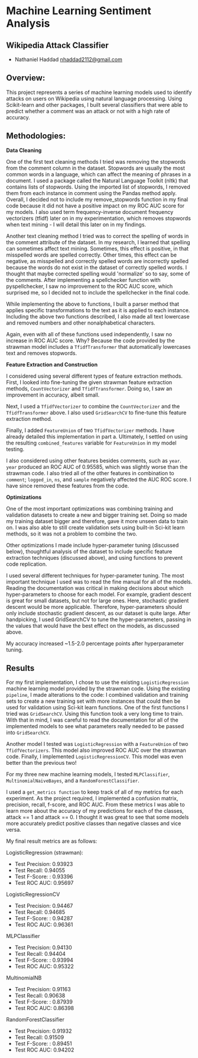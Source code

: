 # Machine Learning Sentiment Analysis

## Wikipedia Attack Classifier

- Nathaniel Haddad nhaddad2112@gmail.com

## Overview:
This project represents a series of machine learning models used to identify attacks on users on Wikipedia using natural language processing. Using Scikit-learn and other packages, I built several classifiers that were able to predict whether a comment was an attack or not with a high rate of accuracy.

## Methodologies:
**Data Cleaning**

One of the first text cleaning methods I tried was removing the stopwords from the comment column in the dataset. Stopwords are usually the most common words in a language, which can affect the meaning of phrases in a document. I used a package called the Natural Language Toolkit (nltk) that contains lists of stopwords. Using the imported list of stopwords, I removed them from each instance in comment using the Pandas method apply. Overall, I decided not to include my remove_stopwords function in my final code because it did not have a positive impact on my ROC AUC score for my models. I also used term frequency-inverse document frequency vectorizers (tfidf) later on in my experimentation, which removes stopwords when text mining - I will detail this later on in my findings.

Another text cleaning method I tried was to correct the spelling of words in the comment attribute of the dataset. In my research, I learned that spelling can sometimes affect text mining. Sometimes, this effect is positive, in that misspelled words are spelled correctly. Other times, this effect can be negative, as misspelled and correctly spelled words are incorrectly spelled because the words do not exist in the dataset of correctly spelled words. I thought that maybe corrected spelling would 'normalize' so to say, some of the comments. After implementing a spellchecker function with pyspellchecker, I saw no improvement to the ROC AUC score, which surprised me, so I decided not to include the spellchecker in the final code.

While implementing the above to functions, I built a parser method that applies specific transformations to the text as it is applied to each instance. Including the above two functions described, I also made all text lowercase and removed numbers and other nonalphabetical characters.

Again, even with all of these functions used independently, I saw no increase in ROC AUC score. Why? Because the code provided by the strawman model includes a `TfidfTransformer` that automatically lowercases text and removes stopwords.

**Feature Extraction and Construction**

I considered using several different types of feature extraction methods. First, I looked into fine-tuning the given strawman feature extraction methods, `CountVectorizer` and `TfidfTransformer`. Doing so, I saw an improvement in accuracy, albeit small.

Next, I used a `TfidfVectorizer` to combine the `CountVectorizer` and the `TfidfTransformer` above. I also used `GridSearchCV` to fine-tune this feature extraction method.

Finally, I added `FeatureUnion` of two `TfidfVectorizer` methods. I have already detailed this implementation in part a. Ultimately, I settled on using the resulting `combined_features` variable for `FeatureUnion` in my model testing.

I also considered using other features besides comments, such as `year`. `year` produced an ROC AUC of 0.95585, which was slightly worse than the strawman code. I also tried all of the other features in combination to `comment`; `logged_in`, `ns`, and `sample` negatively affected the AUC ROC score. I have since removed these features from the code.

**Optimizations**

One of the most important optimizations was combining training and validation datasets to create a new and bigger training set. Doing so made my training dataset bigger and therefore, gave it more unseen data to train on. I was also able to still create validation sets using built-in Sci-kit learn methods, so it was not a problem to combine the two.

Other optimizations I made include hyper-parameter tuning (discussed below), thoughtful analysis of the dataset to include specific feature extraction techniques (discussed above), and using functions to prevent code replication.

I used several different techniques for hyper-parameter tuning. The most important technique I used was to read the fine manual for all of the models. Reading the documentation was critical in making decisions about which hyper-parameters to choose for each model. For example, gradient descent is great for small datasets, but not for large ones. Here, stochastic gradient descent would be more applicable. Therefore, hyper-parameters should only include stochastic gradient descent, as our dataset is quite large. After handpicking, I used GridSearchCV to tune the hyper-parameters, passing in the values that would have the best effect on the models, as discussed above.

My accuracy increased ~1.5-2.0 percentage points after hyperparameter tuning.

## Results

For my first implementation, I chose to use the existing `LogisticRegression` machine learning model provided by the strawman code. Using the existing `pipeline`, I made alterations to the code: I combined validation and training sets to create a new training set with more instances that could then be used for validation using Sci-kit learn functions. One of the first functions I tried was `GridSearchCV`. Using this function took a very long time to train. With that in mind, I was careful to read the documentation for all of the implemented models to see what parameters really needed to be passed into `GridSearchCV`.

Another model I tested was `LogisticRegression` with a `FeatureUnion` of two `TfidfVectorizers`. This model also improved ROC AUC over the strawman code. Finally, I implemented `LogisticRegressionCV`. This model was even better than the previous two!

For my three new machine learning models, I tested `MLPClassifier`, `MultinomialNaiveBayes`, and a `RandomForestClassifier`.

I used a `get_metrics function` to keep track of all of my metrics for each experiment. As the project required, I implemented a confusion matrix, precision, recall, f-score, and ROC AUC. From these metrics I was able to learn more about the accuracy of my predictions for each of the classes, attack == 1 and attack == 0. I thought it was great to see that some models more accurately predict positive classes than negative classes and vice versa.

My final result metrics are as follows:

LogisticRegression (strawman):
- Test Precision: 0.93923
- Test Recall: 0.94055
- Test F-Score: : 0.93396
- Test ROC AUC: 0.95697

LogisticRegressionCV 
- Test Precision: 0.94467
- Test Recall: 0.94685
- Test F-Score: : 0.94287
- Test ROC AUC: 0.96361

MLPClassifier 
- Test Precision: 0.94130
- Test Recall: 0.94404
- Test F-Score: : 0.93994
- Test ROC AUC: 0.95322

MultinomialNB
- Test Precision: 0.91163
- Test Recall: 0.90638 
- Test F-Score: : 0.87939
- Test ROC AUC: 0.86398

RandomForestClassifier
- Test Precision: 0.91932
- Test Recall: 0.91509
- Test F-Score: : 0.89451
- Test ROC AUC: 0.94202
